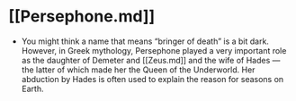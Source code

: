 # [[Persephone.md]]
- You might think a name that means “bringer of death” is a bit dark. However, in Greek mythology, Persephone played a very important role as the daughter of Demeter and [[Zeus.md]] and the wife of Hades — the latter of which made her the Queen of the Underworld. Her abduction by Hades is often used to explain the reason for seasons on Earth.